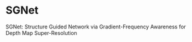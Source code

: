 # SGNet
SGNet: Structure Guided Network via Gradient-Frequency Awareness for Depth Map Super-Resolution
